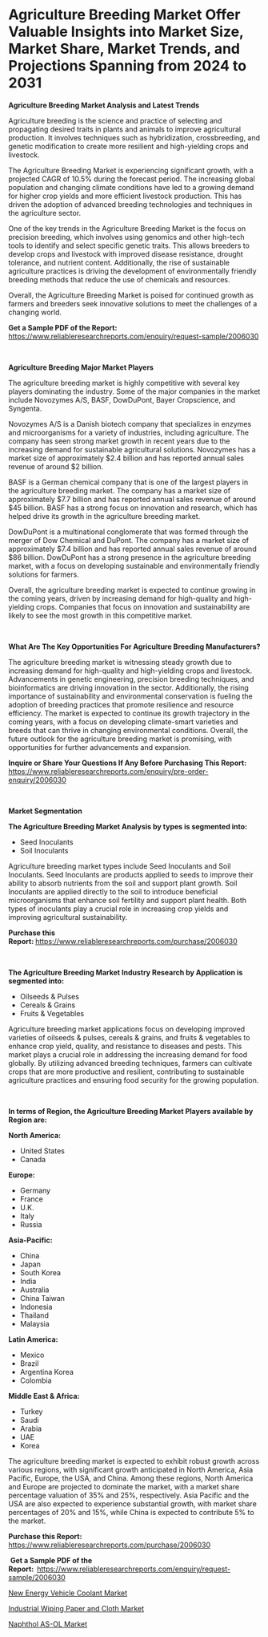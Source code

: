 <p><h1>Agriculture Breeding Market Offer Valuable Insights into Market Size, Market Share, Market Trends, and Projections Spanning from 2024 to 2031</h1></p><p><strong>Agriculture Breeding Market Analysis and Latest Trends</strong></p>
<p><p>Agriculture breeding is the science and practice of selecting and propagating desired traits in plants and animals to improve agricultural production. It involves techniques such as hybridization, crossbreeding, and genetic modification to create more resilient and high-yielding crops and livestock.</p><p>The Agriculture Breeding Market is experiencing significant growth, with a projected CAGR of 10.5% during the forecast period. The increasing global population and changing climate conditions have led to a growing demand for higher crop yields and more efficient livestock production. This has driven the adoption of advanced breeding technologies and techniques in the agriculture sector.</p><p>One of the key trends in the Agriculture Breeding Market is the focus on precision breeding, which involves using genomics and other high-tech tools to identify and select specific genetic traits. This allows breeders to develop crops and livestock with improved disease resistance, drought tolerance, and nutrient content. Additionally, the rise of sustainable agriculture practices is driving the development of environmentally friendly breeding methods that reduce the use of chemicals and resources.</p><p>Overall, the Agriculture Breeding Market is poised for continued growth as farmers and breeders seek innovative solutions to meet the challenges of a changing world.</p></p>
<p><strong>Get a Sample PDF of the Report:&nbsp;</strong> <a href="https://www.reliableresearchreports.com/enquiry/request-sample/2006030">https://www.reliableresearchreports.com/enquiry/request-sample/2006030</a></p>
<p>&nbsp;</p>
<p><strong>Agriculture Breeding Major Market Players</strong></p>
<p><p>The agriculture breeding market is highly competitive with several key players dominating the industry. Some of the major companies in the market include Novozymes A/S, BASF, DowDuPont, Bayer Cropscience, and Syngenta.</p><p>Novozymes A/S is a Danish biotech company that specializes in enzymes and microorganisms for a variety of industries, including agriculture. The company has seen strong market growth in recent years due to the increasing demand for sustainable agricultural solutions. Novozymes has a market size of approximately $2.4 billion and has reported annual sales revenue of around $2 billion.</p><p>BASF is a German chemical company that is one of the largest players in the agriculture breeding market. The company has a market size of approximately $7.7 billion and has reported annual sales revenue of around $45 billion. BASF has a strong focus on innovation and research, which has helped drive its growth in the agriculture breeding market.</p><p>DowDuPont is a multinational conglomerate that was formed through the merger of Dow Chemical and DuPont. The company has a market size of approximately $7.4 billion and has reported annual sales revenue of around $86 billion. DowDuPont has a strong presence in the agriculture breeding market, with a focus on developing sustainable and environmentally friendly solutions for farmers.</p><p>Overall, the agriculture breeding market is expected to continue growing in the coming years, driven by increasing demand for high-quality and high-yielding crops. Companies that focus on innovation and sustainability are likely to see the most growth in this competitive market.</p></p>
<p>&nbsp;</p>
<p><strong>What Are The Key Opportunities For Agriculture Breeding Manufacturers?</strong></p>
<p><p>The agriculture breeding market is witnessing steady growth due to increasing demand for high-quality and high-yielding crops and livestock. Advancements in genetic engineering, precision breeding techniques, and bioinformatics are driving innovation in the sector. Additionally, the rising importance of sustainability and environmental conservation is fueling the adoption of breeding practices that promote resilience and resource efficiency. The market is expected to continue its growth trajectory in the coming years, with a focus on developing climate-smart varieties and breeds that can thrive in changing environmental conditions. Overall, the future outlook for the agriculture breeding market is promising, with opportunities for further advancements and expansion.</p></p>
<p><strong>Inquire or Share Your Questions If Any Before Purchasing This Report:</strong> <a href="https://www.reliableresearchreports.com/enquiry/pre-order-enquiry/2006030">https://www.reliableresearchreports.com/enquiry/pre-order-enquiry/2006030</a></p>
<p>&nbsp;</p>
<p><strong>Market Segmentation</strong></p>
<p><strong>The Agriculture Breeding Market Analysis by types is segmented into:</strong></p>
<p><ul><li>Seed Inoculants</li><li>Soil Inoculants</li></ul></p>
<p><p>Agriculture breeding market types include Seed Inoculants and Soil Inoculants. Seed Inoculants are products applied to seeds to improve their ability to absorb nutrients from the soil and support plant growth. Soil Inoculants are applied directly to the soil to introduce beneficial microorganisms that enhance soil fertility and support plant health. Both types of inoculants play a crucial role in increasing crop yields and improving agricultural sustainability.</p></p>
<p><strong>Purchase this Report:&nbsp;</strong><a href="https://www.reliableresearchreports.com/purchase/2006030">https://www.reliableresearchreports.com/purchase/2006030</a></p>
<p>&nbsp;</p>
<p><strong>The Agriculture Breeding Market Industry Research by Application is segmented into:</strong></p>
<p><ul><li>Oilseeds & Pulses</li><li>Cereals & Grains</li><li>Fruits & Vegetables</li></ul></p>
<p><p>Agriculture breeding market applications focus on developing improved varieties of oilseeds & pulses, cereals & grains, and fruits & vegetables to enhance crop yield, quality, and resistance to diseases and pests. This market plays a crucial role in addressing the increasing demand for food globally. By utilizing advanced breeding techniques, farmers can cultivate crops that are more productive and resilient, contributing to sustainable agriculture practices and ensuring food security for the growing population.</p></p>
<p>&nbsp;</p>
<p><strong>In terms of Region, the Agriculture Breeding Market Players available by Region are:</strong></p>
<p>
    <p> <strong> North America: </strong>
        <ul>
            <li>United States</li>
            <li>Canada</li>
        </ul>
        </p> 
    <p> <strong> Europe: </strong>
        <ul>
            <li>Germany</li>
            <li>France</li>
            <li>U.K.</li>
            <li>Italy</li>
            <li>Russia</li>
        </ul>
        </p> 
    <p> <strong> Asia-Pacific: </strong>
        <ul>
            <li>China</li>
            <li>Japan</li>
            <li>South Korea</li>
            <li>India</li>
            <li>Australia</li>
            <li>China Taiwan</li>
            <li>Indonesia</li>
            <li>Thailand</li>
            <li>Malaysia</li>
        </ul>
        </p> 
    <p> <strong> Latin America: </strong>
        <ul>
            <li>Mexico</li>
            <li>Brazil</li>
            <li>Argentina Korea</li>
            <li>Colombia</li>
        </ul>
        </p> 
    <p> <strong> Middle East & Africa: </strong>
        <ul>
            <li>Turkey</li>
            <li>Saudi</li>
            <li>Arabia</li>
            <li>UAE</li>
            <li>Korea</li>
        </ul>
    </p>
    </p>
<p><p>The agriculture breeding market is expected to exhibit robust growth across various regions, with significant growth anticipated in North America, Asia Pacific, Europe, the USA, and China. Among these regions, North America and Europe are projected to dominate the market, with a market share percentage valuation of 35% and 25%, respectively. Asia Pacific and the USA are also expected to experience substantial growth, with market share percentages of 20% and 15%, while China is expected to contribute 5% to the market.</p></p>
<p><strong>Purchase this Report: </strong><a href="https://www.reliableresearchreports.com/purchase/2006030">https://www.reliableresearchreports.com/purchase/2006030</a></p>
<p>&nbsp;<strong>Get a Sample PDF of the Report:&nbsp;&nbsp;</strong><a href="https://www.reliableresearchreports.com/enquiry/request-sample/2006030">https://www.reliableresearchreports.com/enquiry/request-sample/2006030</a></p>
<p><strong></strong></p>
<p><p><a href="https://view.publitas.com/reportprime-1/new-energy-vehicle-coolant-market-share-market-new-trends-analysis-report-by-type-by-application-by-end-use-by-region-and-segment-forecasts-2024-2031/">New Energy Vehicle Coolant Market</a></p><p><a href="https://view.publitas.com/reportprime-1/industrial-wiping-paper-and-cloth-market-size-focuses-on-market-dynamics-in-depth-analysis-and-future-projections-of-its-market-forecasted-for-period-from-2024-to-2031/">Industrial Wiping Paper and Cloth Market</a></p><p><a href="https://view.publitas.com/reportprime-1/naphthol-as-ol-market-size-share-trends-analysis-report-by-material-by-type-by-end-user-by-region-and-segment-forecasts-2024-2031/">Naphthol AS-OL Market</a></p></p>